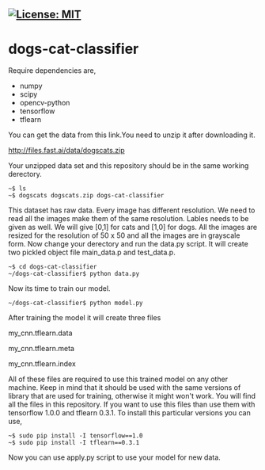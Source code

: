  [![License: MIT](https://img.shields.io/badge/License-MIT-yellow.svg)](https://opensource.org/licenses/MIT)
 ---
# dogs-cat-classifier

Require dependencies are,
* numpy
* scipy
* opencv-python
* tensorflow
* tflearn


You can get the data from this link.You need to unzip it after downloading it.

http://files.fast.ai/data/dogscats.zip

Your unzipped data set and this repository should be in the same working derectory.
```
~$ ls
~$ dogscats dogscats.zip dogs-cat-classifier
```

This dataset has raw data. Every image has different resolution. We need to read all the images make them of the same resolution. Lables needs to be given as well. We will give [0,1] for cats and [1,0] for dogs. All the images are resized for the resolution of 
50 x 50 and all the images are in grayscale form.
Now change your derectory and run the data.py script. It will create two pickled object file main_data.p and test_data.p.
```
~$ cd dogs-cat-classifier
~/dogs-cat-classifier$ python data.py
```

Now its time to train our model. 
```
~/dogs-cat-classifier$ python model.py
```
After training the model it will create three files 

my_cnn.tflearn.data   

my_cnn.tflearn.meta   

my_cnn.tflearn.index

All of these files are required to use this trained model on any other machine. Keep in mind that it should be used with the same versions of library that are used for training, otherwise it might won't work. You will find all the files in this repository. If you want to use this files than use them with tensorflow 1.0.0 and tflearn 0.3.1. To install this particular versions you can use,
```
~$ sudo pip install -I tensorflow==1.0
~$ sudo pip install -I tflearn==0.3.1
```
Now you can use apply.py script to use your model for new data.
